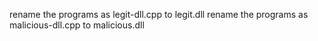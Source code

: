 rename the programs as legit-dll.cpp to legit.dll
rename the programs as malicious-dll.cpp to malicious.dll
